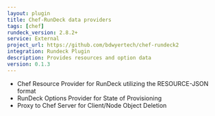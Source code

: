 ```yaml
---
layout: plugin
title: Chef-RunDeck data providers
tags: [chef]
rundeck_version: 2.8.2+
service: External
project_url: https://github.com/bdwyertech/chef-rundeck2
integration: Rundeck Plugin
description: Provides resources and option data
version: 0.1.3
---
```


* Chef Resource Provider for RunDeck utilizing the RESOURCE-JSON format
* RunDeck Options Provider for State of Provisioning
* Proxy to Chef Server for Client/Node Object Deletion
